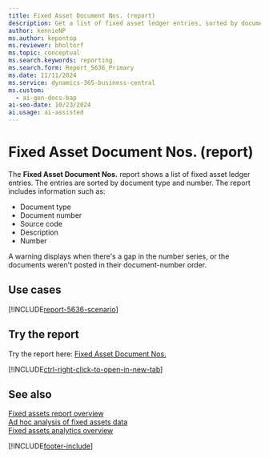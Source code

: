 ```yaml
---
title: Fixed Asset Document Nos. (report)
description: Get a list of fixed asset ledger entries, sorted by document type and number. Use it to audit your fixed assets transactions.
author: kennieNP
ms.author: kepontop
ms.reviewer: bholtorf
ms.topic: conceptual
ms.search.keywords: reporting
ms.search.form: Report_5636_Primary
ms.date: 11/11/2024
ms.service: dynamics-365-business-central
ms.custom:
  - ai-gen-docs-bap
ai-seo-date: 10/23/2024
ai.usage: ai-assisted
---
```


# Fixed Asset Document Nos. (report)

The **Fixed Asset Document Nos.** report shows a list of fixed asset ledger entries. The entries are sorted by document type and number. The report includes information such as:

- Document type
- Document number
- Source code
- Description
- Number

A warning displays when there's a gap in the number series, or the documents weren't posted in their document-number order.

## Use cases

[!INCLUDE[report-5636-scenario](../includes/report-5636-scenario-include.md)]

<!-- 

Prompt

Below is a report in an ERP system. Provide 3-4 use cases for different personas working with fixed asset management or finance for fixed assets.

Format like this:    
  
As a <persona>, use the report to    
* use case 1  
* use case 2    

Do not capitalize the persona names. 

Do not start lines with "Use the data to"

## Report name
Fixed Asset Document Nos.

## Report description

### What the report does

### Use cases

Please include your data sources and URLs

-->

## Try the report

Try the report here: [Fixed Asset Document Nos.](https://businesscentral.dynamics.com?report=5636)

[!INCLUDE[ctrl-right-click-to-open-in-new-tab](../includes/ctrl-right-click-to-open-in-new-tab.md)]

## See also

[Fixed assets report overview](../fa-reports.md)  
[Ad hoc analysis of fixed assets data](../ad-hoc-analysis-fa.md)  
[Fixed assets analytics overview](../fa-analytics-overview.md)  

[!INCLUDE[footer-include](../includes/footer-banner.md)]